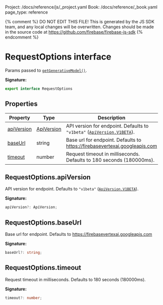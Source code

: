 Project: /docs/reference/js/_project.yaml
Book: /docs/reference/_book.yaml
page_type: reference

{% comment %}
DO NOT EDIT THIS FILE!
This is generated by the JS SDK team, and any local changes will be
overwritten. Changes should be made in the source code at
https://github.com/firebase/firebase-js-sdk
{% endcomment %}

# RequestOptions interface
Params passed to <code>[getGenerativeModel()](./vertexai.md#getgenerativemodel_e3037c9)</code>.

<b>Signature:</b>

```typescript
export interface RequestOptions 
```

## Properties

|  Property | Type | Description |
|  --- | --- | --- |
|  [apiVersion](./vertexai.requestoptions.md#requestoptionsapiversion) | [ApiVersion](./vertexai.md#apiversion) | API version for endpoint. Defaults to <code>"v1beta"</code> (<code>[ApiVersion.V1BETA](./vertexai.md#apiversionv1beta_enummember)</code>). |
|  [baseUrl](./vertexai.requestoptions.md#requestoptionsbaseurl) | string | Base url for endpoint. Defaults to https://firebasevertexai.googleapis.com |
|  [timeout](./vertexai.requestoptions.md#requestoptionstimeout) | number | Request timeout in milliseconds. Defaults to 180 seconds (180000ms). |

## RequestOptions.apiVersion

API version for endpoint. Defaults to <code>"v1beta"</code> (<code>[ApiVersion.V1BETA](./vertexai.md#apiversionv1beta_enummember)</code>).

<b>Signature:</b>

```typescript
apiVersion?: ApiVersion;
```

## RequestOptions.baseUrl

Base url for endpoint. Defaults to https://firebasevertexai.googleapis.com

<b>Signature:</b>

```typescript
baseUrl?: string;
```

## RequestOptions.timeout

Request timeout in milliseconds. Defaults to 180 seconds (180000ms).

<b>Signature:</b>

```typescript
timeout?: number;
```
